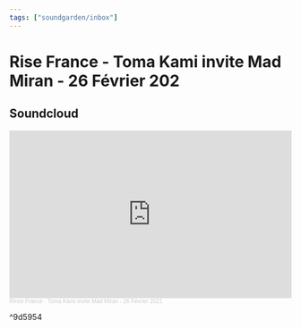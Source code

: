 ```yaml
---
tags: ["soundgarden/inbox"]
---
```


# Rise France - Toma Kami invite Mad Miran - 26 Février 202

## Soundcloud
<iframe width="100%" height="300" scrolling="no" frameborder="no" allow="autoplay" src="https://w.soundcloud.com/player/?url=https%3A//api.soundcloud.com/tracks/993586948&color=%23ff5500&auto_play=false&hide_related=false&show_comments=true&show_user=true&show_reposts=false&show_teaser=true&visual=true"></iframe><div style="font-size: 10px; color: #cccccc;line-break: anywhere;word-break: normal;overflow: hidden;white-space: nowrap;text-overflow: ellipsis; font-family: Interstate,Lucida Grande,Lucida Sans Unicode,Lucida Sans,Garuda,Verdana,Tahoma,sans-serif;font-weight: 100;"><a href="https://soundcloud.com/rinse_france" title="Rinse France" target="_blank" style="color: #cccccc; text-decoration: none;">Rinse France</a> · <a href="https://soundcloud.com/rinse_france/toma-kami-invite-mad-miran-26-fevrier-2021" title="Toma Kami invite Mad Miran - 26 Février 2021" target="_blank" style="color: #cccccc; text-decoration: none;">Toma Kami invite Mad Miran - 26 Février 2021</a></div>

^9d5954
